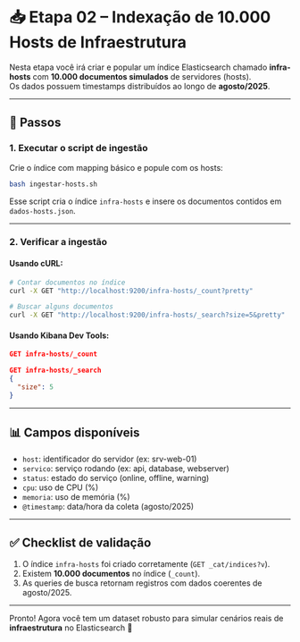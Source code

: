 # 📥 Etapa 02 – Indexação de 10.000 Hosts de Infraestrutura

Nesta etapa você irá criar e popular um índice Elasticsearch chamado **infra-hosts** com **10.000 documentos simulados** de servidores (hosts).  
Os dados possuem timestamps distribuídos ao longo de **agosto/2025**.

---

## 🚀 Passos

### 1. Executar o script de ingestão
Crie o índice com mapping básico e popule com os hosts:

```bash
bash ingestar-hosts.sh
```

Esse script cria o índice `infra-hosts` e insere os documentos contidos em `dados-hosts.json`.

---

### 2. Verificar a ingestão

#### Usando cURL:
```bash
# Contar documentos no índice
curl -X GET "http://localhost:9200/infra-hosts/_count?pretty"

# Buscar alguns documentos
curl -X GET "http://localhost:9200/infra-hosts/_search?size=5&pretty"
```

#### Usando Kibana Dev Tools:
```json
GET infra-hosts/_count

GET infra-hosts/_search
{
  "size": 5
}
```

---

## 📊 Campos disponíveis
- `host`: identificador do servidor (ex: srv-web-01)
- `servico`: serviço rodando (ex: api, database, webserver)
- `status`: estado do serviço (online, offline, warning)
- `cpu`: uso de CPU (%)
- `memoria`: uso de memória (%)
- `@timestamp`: data/hora da coleta (agosto/2025)

---

## ✅ Checklist de validação
1. O índice `infra-hosts` foi criado corretamente (`GET _cat/indices?v`).
2. Existem **10.000 documentos** no índice (`_count`).
3. As queries de busca retornam registros com dados coerentes de agosto/2025.

---

Pronto! Agora você tem um dataset robusto para simular cenários reais de **infraestrutura** no Elasticsearch 🚀
